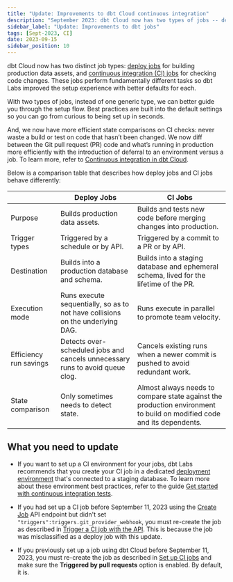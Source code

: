 ```yaml
---
title: "Update: Improvements to dbt Cloud continuous integration"
description: "September 2023: dbt Cloud now has two types of jobs -- deploy jobs and CI jobs -- with streamlined setup and improved efficiency. "
sidebar_label: "Update: Improvements to dbt jobs"
tags: [Sept-2023, CI]
date: 2023-09-15
sidebar_position: 10
---
```


dbt Cloud now has two distinct job types: [deploy jobs](/docs/deploy/deploy-jobs) for building production data assets, and [continuous integration (CI) jobs](/docs/deploy/ci-jobs) for checking code changes. These jobs perform fundamentally different tasks so dbt Labs improved the setup experience with better defaults for each. 

With two types of jobs, instead of one generic type, we can better guide you through the setup flow. Best practices are built into the default settings so you can go from curious to being set up in seconds.

<Lightbox src="/img/docs/release-notes/ci-job-setup.gif" title="Example of setting up a CI job"/>

And, we now have more efficient state comparisons on CI checks: never waste a build or test on code that hasn’t been changed. We now diff between the Git pull request (PR) code and what’s running in production more efficiently with the introduction of deferral to an environment versus a job. To learn more, refer to [Continuous integration in dbt Cloud](/docs/deploy/continuous-integration). 

Below is a comparison table that describes how deploy jobs and CI jobs behave differently:

|  | Deploy Jobs | CI Jobs |
| --- | --- | --- |
| Purpose | Builds production data assets. | Builds and tests new code before merging changes into production. |
| Trigger types | Triggered by a schedule or by API. | Triggered by a commit to a PR or by API. |
| Destination | Builds into a production database and schema. | Builds into a staging database and ephemeral schema, lived for the lifetime of the PR. |
| Execution mode | Runs execute sequentially, so as to not have collisions on the underlying DAG. | Runs execute in parallel to promote team velocity. |
| Efficiency run savings | Detects over-scheduled jobs and cancels unnecessary runs to avoid queue clog. | Cancels existing runs when a newer commit is pushed to avoid redundant work. |
| State comparison | Only sometimes needs to detect state. | Almost always needs to compare state against the production environment to build on modified code and its dependents. |


## What you need to update

- If you want to set up a CI environment for your jobs, dbt Labs recommends that you create your CI job in a dedicated [deployment environment](/docs/deploy/deploy-environments#create-a-deployment-environment) that's connected to a staging database. To learn more about these environment best practices, refer to the guide [Get started with continuous integration tests](/guides/orchestration/set-up-ci/overview). 

- If you had set up a CI job before September 11, 2023 using the [Create Job](/dbt-cloud/api-v2#/operations/Create%20Job) API endpoint but didn't set `"triggers":triggers.git_provider_webhook`, you must re-create the job as described in [Trigger a CI job with the API](/docs/deploy/ci-jobs#trigger-a-ci-job-with-the-api). This is because the job was misclassified as a deploy job with this update.

- If you previously set up a job using dbt Cloud before September 11, 2023, you must re-create the job as described in [Set up CI jobs](/docs/deploy/ci-jobs#set-up-ci-jobs) and make sure the **Triggered by pull requests** option is enabled. By default, it is.
